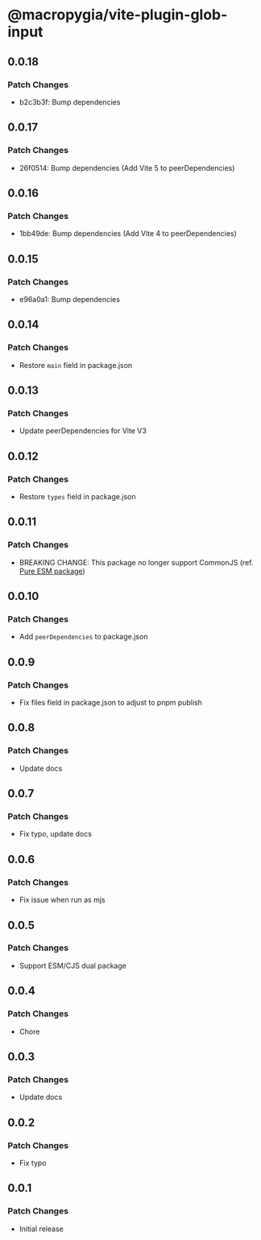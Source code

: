 # @macropygia/vite-plugin-glob-input

## 0.0.18

### Patch Changes

- b2c3b3f: Bump dependencies

## 0.0.17

### Patch Changes

- 26f0514: Bump dependencies (Add Vite 5 to peerDependencies)

## 0.0.16

### Patch Changes

- 1bb49de: Bump dependencies (Add Vite 4 to peerDependencies)

## 0.0.15

### Patch Changes

- e96a0a1: Bump dependencies

## 0.0.14

### Patch Changes

- Restore `main` field in package.json

## 0.0.13

### Patch Changes

- Update peerDependencies for Vite V3

## 0.0.12

### Patch Changes

- Restore `types` field in package.json

## 0.0.11

### Patch Changes

- BREAKING CHANGE: This package no longer support CommonJS (ref. [Pure ESM package](https://gist.github.com/sindresorhus/a39789f98801d908bbc7ff3ecc99d99c))

## 0.0.10

### Patch Changes

- Add `peerDependencies` to package.json

## 0.0.9

### Patch Changes

- Fix files field in package.json to adjust to pnpm publish

## 0.0.8

### Patch Changes

- Update docs

## 0.0.7

### Patch Changes

- Fix typo, update docs

## 0.0.6

### Patch Changes

- Fix issue when run as mjs

## 0.0.5

### Patch Changes

- Support ESM/CJS dual package

## 0.0.4

### Patch Changes

- Chore

## 0.0.3

### Patch Changes

- Update docs

## 0.0.2

### Patch Changes

- Fix typo

## 0.0.1

### Patch Changes

- Initial release
